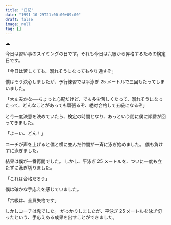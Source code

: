```yaml
---
title: "日記"
date: "1991-10-29T21:00:00+09:00"
draft: false
image: null
tag: []
---
```


__☁__

今日は習い事のスイミングの日です。それも今日は六級から昇格するための検定日です。

「今日は苦しくても、溺れそうになってもやり通すぞ」

僕はそう決心しましたが、予行練習では平泳ぎ 25 メートルで三回もたってしまいました。

「大丈夫かな──ちょっと心配だけど、でも多少苦しくたって、溺れそうになったって、どんなことがあっても頑張るぞ、絶対合格して五級になるぞ」

と今一度決意を決めていたら、検定の時間となり、あっという間に僕に順番が回ってきました。

「よーい、どん！」

コーチが声を上げると僕と横に並んだ仲間が一斉に泳ぎ始めました。
僕も負けずに泳ぎました。

結果は僕が一番再開でした。
しかし、平泳ぎ 25 メートルを、ついに一度も立たずに泳ぎ切りました。

「これは合格だろう」

僕は確かな手応えを感じていました。

「六級は、全員失格です」

しかしコーチは鬼でした。
がっかりしましたが、平泳ぎ 25 メートルを泳ぎ切ったという、手応えある成果を出すことができました。